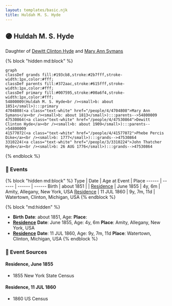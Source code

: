 ```yaml
---
layout: templates/basic.njk
title: Huldah M. S. Hyde
---
```

## 🟣 Huldah M. S. Hyde

Daughter of [Dewitt Clinton Hyde](/people/4/47530864) and [Mary Ann Symans](/people/4/4704808)

{% block "hidden md:block" %}
```mermaid
graph
classDef grands fill:#193cb8,stroke:#2b7fff,stroke-width:1px,color:#fff;
classDef parents fill:#372aac,stroke:#615fff,stroke-width:1px,color:#fff;
classDef primary fill:#007595,stroke:#00a6f4,stroke-width:1px,color:#fff;
54800009(Huldah M. S. Hyde<br /><small>b: about 1851</small>):::primary
4704808(<a class="text-white" href="/people/4/4704808">Mary Ann Symans</a><br /><small>b: about 1813</small>):::parents-->54800009
47530864(<a class="text-white" href="/people/4/47530864">Dewitt Clinton Hyde</a><br /><small>b: about 1909</small>):::parents-->54800009
41577072(<a class="text-white" href="/people/4/41577072">Phebe Percis Dike</a><br /><small>b: 1777</small>):::grands-->47530864
3310224(<a class="text-white" href="/people/3/3310224">John Thatcher Hyde</a><br /><small>b: 26 AUG 1776</small>):::grands-->47530864
```
{% endblock %}

### 📆 Events

{% block "hidden md:block" %}
Type | Date | Age at Event | Place
------ | ------ | ------ | ------
Birth | about 1851 |  |
[Residence](#event-event-0) | June 1855 | 4y, 6m | Amity, Allegany, New York, USA
[Residence](#event-event-1) | 11 JUL 1860 | 9y, 7m, 11d | Watertown, Clinton, Michigan, USA
{% endblock %}

{% block "md:hidden" %}
- **Birth**
**Date**: about 1851, Age:
**Place**:
- **[Residence](#event-event-0)**
**Date**: June 1855, Age: 4y, 6m
**Place**: Amity, Allegany, New York, USA
- **[Residence](#event-event-1)**
**Date**: 11 JUL 1860, Age: 9y, 7m, 11d
**Place**: Watertown, Clinton, Michigan, USA
{% endblock %}

### 📰 Event Sources

#### <a id="event-event-0"></a> Residence, June 1855
* 1855 New York State Census

#### <a id="event-event-1"></a> Residence, 11 JUL 1860
* 1860 US Census
